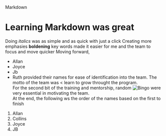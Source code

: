Markdown 
# Learning Markdown was great
Doing *italics* was as simple and as quick with just a click
Creating more emphasies **boldening** 
key words made it easier for me and the team to focus and move quicker
Moving forward, 
* Allan
* Joyce
* Jb
* Ruth 
provided their names for ease of identification into the team.
The motto of the team was 
< learn to grow
throught the program.\
For the second bit of the training and mentorship, 
random ![Bingo](https://img.freepik.com/free-vector/card-template-with-fireworks-party-horns_1308-3021.jpg?size=626&ext=jpg&ga=GA1.2.1849806295.1628726400) 
were very essential in motivating the team.\
At the end, 
the following ws the order of the names based on the first to finish
1. Allan
2. Collins
3. Joyce
4. JB


       
  
